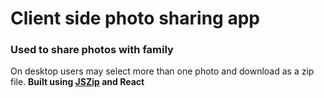 # Client side photo sharing app

### Used to share photos with family

On desktop users may select more than one photo and download as a zip file.
**Built using [JSZip](https://stuk.github.io/jszip/) and React**
